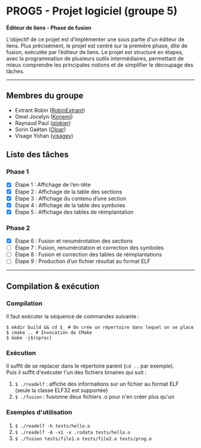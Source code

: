 # PROG5 - Projet logiciel (groupe 5)

**Éditeur de liens - Phase de fusion**

L'objectif  de  ce  projet  est  d’implémenter  une  sous  partie  d'un  éditeur  de  liens. Plus  précisément, le projet est centré sur la première phase, dite de fusion, exécutée par l’éditeur de liens. Le projet est structuré en étapes, avec la programmation de plusieurs outils intermédiaires, permettant de mieux comprendre les principales notions et de simplifier le découpage des tâches.

***

## Membres du groupe

* Extrant Robin ([RobinExtrant](https://github.com/RobinExtrant))
* Omel Jocelyn ([Konemi](https://github.com/Konemi))
* Raynaud Paul ([plokier](https://github.com/plokier))
* Sorin Gaëtan ([Oloar](https://github.com/Oloar))
* Visage Yohan ([visagey](https://github.com/visagey))

## Liste des tâches

### Phase 1
- [X] Étape 1 : Affichage de l’en-tête
- [X] Étape 2 : Affichage de la table des sections
- [X] Étape 3 : Affichage du contenu d’une section
- [X] Étape 4 : Affichage de la table des symboles
- [X] Étape 5 : Affichage des tables de réimplantation

### Phase 2
- [X] Étape 6 : Fusion et renumérotation des sections
- [ ] Étape 7 : Fusion, renumérotation et correction des symboles
- [ ] Étape 8 : Fusion et correction des tables de réimplantations
- [ ] Étape 9 : Production d’un fichier résultat au format ELF

***

## Compilation & exécution

### Compilation
Il faut exécuter la séquence de commandes suivante :
```
$ mkdir build && cd $_ # On crée un répertoire dans lequel on se place
$ cmake .. # Invocation de CMake
$ make -j$(nproc)
```

### Exécution
Il suffit de se replacer dans le répertoire parent (`cd ..` par exemple).  
Puis il suffit d'exécuter l'un des fichiers binaires qui suit :

1. `$ ./readelf` : affiche des informations sur un fichier au format ELF (seule la classe ELF32 est supportée)
2. `$ ./fusion` : fusionne deux fichiers .o pour n'en créer plus qu'un

### Exemples d'utilisation
1. `$ ./readelf -h tests/hello.o`
2. `$ ./readelf -A -x1 -x .rodata tests/hello.o`
3. `$ ./fusion tests/file1.o tests/file2.o tests/prog.o`
